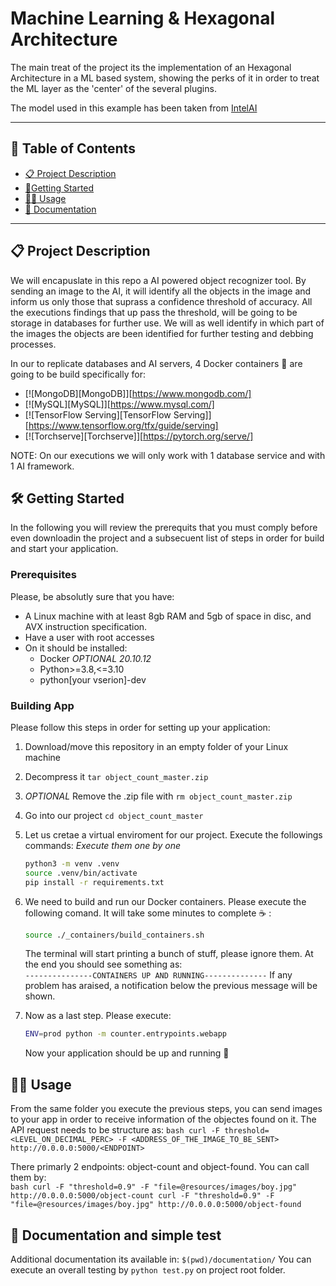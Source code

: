 # Machine Learning & Hexagonal Architecture

The main treat of the project its the implementation of an Hexagonal Architecture in a ML based system, showing the perks of it in order to treat the ML layer as the 'center' of the several plugins.

The model used in this example has been taken from 
[IntelAI](https://github.com/IntelAI/models/blob/master/docs/object_detection/tensorflow_serving/Tutorial.md)

---

## :closed_book: Table of Contents

- [:clipboard: Project Description](#Project_description)
- [:rocket:Getting Started](#hammer_and_wrench-getting-started)
- [:mage_man: Usage](#mage_man-usage)
- [:open_book: Documentation](#computer-credits)

---

## :clipboard: Project Description

We will encapuslate in this repo a AI powered object recognizer tool. By sending an image to the AI, it will identify all the objects in the image and inform us only those that suprass a confidence threshold of accuracy. All the executions findings that up pass the threshold, will be going to be storage in databases for further use. We will as well identify in which part of the images the objects are been identified for further testing and debbing processes.

In our to replicate databases and AI servers, 4 Docker containers :whale: are going to be build specifically for:
* [![MongoDB][MongoDB]][https://www.mongodb.com/]
* [![MySQL][MySQL]][https://www.mysql.com/]
* [![TensorFlow Serving][TensorFlow Serving]][https://www.tensorflow.org/tfx/guide/serving]
* [![Torchserve][Torchserve]][https://pytorch.org/serve/]

NOTE: On our executions we will only work with 1 database service and with 1 AI framework.

## :hammer_and_wrench: Getting Started

In the following you will review the prerequits that you must comply before even downloadin the project and a subsecuent list of steps in order for build and start your application.

### Prerequisites

Please, be absolutly sure that you have:
*   A Linux machine with at least 8gb RAM and 5gb of space in disc, and AVX instruction specification.
*   Have a user with root accesses
*   On it should be installed:
    -   Docker _OPTIONAL 20.10.12_
    -   Python>=3.8,<=3.10
    -   python[your vserion]-dev


### Building App

Please follow this steps in order for setting up your application:

1. Download/move this repository in an empty folder of your Linux machine
2. Decompress it `tar object_count_master.zip`
3. _OPTIONAL_ Remove the .zip file with `rm object_count_master.zip`
4. Go into our project `cd object_count_master`
5. Let us cretae a virtual enviroment for our project. Execute the followings commands: _Execute them one by one_

    ```bash
    python3 -m venv .venv
    source .venv/bin/activate
    pip install -r requirements.txt
    ```
5. We need to build and run our Docker containers. Please execute the following comand. It will take some minutes to complete :coffee: :

    ```bash
    source ./_containers/build_containers.sh
    ```

   The terminal will start printing a bunch of stuff, please ignore them. At the end you should see something as: \
   `---------------CONTAINERS UP AND RUNNING--------------`
   If any problem has araised, a notification below the previous message will be shown.

6. Now as a last step. Please execute:
    ```bash
    ENV=prod python -m counter.entrypoints.webapp
    ```
    Now your application should be up and running :slightly_smiling_face:

## :mage_man: Usage

From the same folder you execute the previous steps, you can send images to your app in order to receive information of the objectes found on it.
The API request needs to be structure as:
    ```bash
    curl -F threshold=<LEVEL_ON_DECIMAL_PERC> -F <ADDRESS_OF_THE_IMAGE_TO_BE_SENT> http://0.0.0.0:5000/<ENDPOINT>
    ```

There primarly 2 endpoints: object-count and object-found. You can call them by: \
    ```bash
    curl -F "threshold=0.9" -F "file=@resources/images/boy.jpg" http://0.0.0.0:5000/object-count
    curl -F "threshold=0.9" -F "file=@resources/images/boy.jpg" http://0.0.0.0:5000/object-found
    ```

## :open_book: Documentation and simple test

Additional documentation its available in: `$(pwd)/documentation/`
You can execute an overall testing by `python test.py` on project root folder.